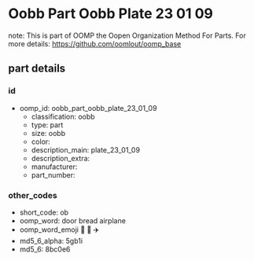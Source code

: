 # Oobb Part Oobb Plate 23 01 09  

note: This is part of OOMP the Oopen Organization Method For Parts. For more details: https://github.com/oomlout/oomp_base

##  part details





### id
* oomp_id: oobb_part_oobb_plate_23_01_09
  * classification: oobb
  * type: part
  * size: oobb
  * color: 
  * description_main: plate_23_01_09
  * description_extra: 
  * manufacturer: 
  * part_number: 

### other_codes
* short_code: ob
* oomp_word: door bread airplane
* oomp_word_emoji :door: :bread: :airplane:
* md5_6_alpha: 5gb1i
* md5_6: 8bc0e6